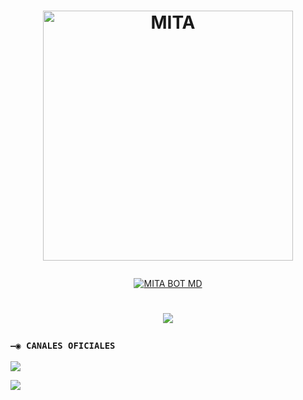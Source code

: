 # <p align="center"><a href="https://github.com/BrunoSobrino"><img src="https://files.catbox.moe/1d1nyg.jpg" width="400" height="400" alt="MITA"/></a></p>

<p align="center">
<a href="#"><img title="MITA BOT MD" src="https://img.shields.io/badge/MITA BOT MD-green?colorA=%23ff0000&colorB=%23017e40&style=for-the-badge"></a>
</p>

<h1 align="center">
<p>
<img src="https://readme-typing-svg.herokuapp.com?font=mono&size=30&duration=4000&color=F7B11B&center=falso&vCenter=falso&lines=MITA+BOT+MD;Gracias+por+visitar+este+repositorio.">
</p>
</h1>

### `—◉ CANALES OFICIALES`

<a href="https://whatsapp.com/channel/0029VbAt0n3It5rv4WOUcH00" target="blank"><img src="https://img.shields.io/badge/CANAL_UPDATES_MITA-25D366?style=for-the-badge&logo=whatsapp&logoColor=white" /></a>

<a href="https://whatsapp.com/channel/0029VaehG4gKmCPX449RbA2T" target="blank"><img src="https://img.shields.io/badge/GRUPO_DE_SOPORTE-25D366?style=for-the-badge&logo=whatsapp&logoColor=white" /></a>
